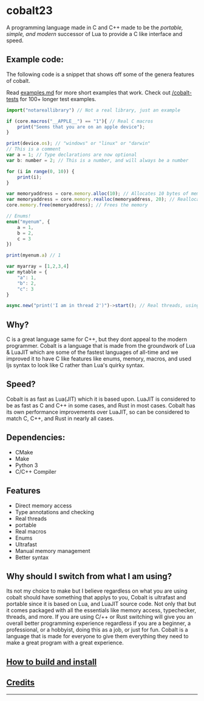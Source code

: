 # cobalt23
A programming language made in C and C++ made to be the *portable, simple, and modern* successor of Lua to provide
a C like interface and speed.

## Example code:
The following code is a snippet that shows off some of the genera features of cobalt.

Read [examples.md](/Examples.md) for more short examples that work. 
Check out [/cobalt-tests](/cobalt23-tests/) for 100+ longer test examples.

```js
import("notareallibrary") // Not a real library, just an example

if (core.macros("__APPLE__") == "1"){ // Real C macros
    print("Seems that you are on an apple device");
}

print(device.os); // "windows" or "linux" or "darwin"
// This is a comment
var a = 1; // Type declarations are now optional
var b: number = 2; // This is a number, and will always be a number

for (i in range(0, 10)) {
    print(i);
}

var memoryaddress = core.memory.alloc(10); // Allocates 10 bytes of memory
var memoryaddress = core.memory.realloc(memoryaddress, 20); // Reallocates 20 bytes of memory
core.memory.free(memoryaddress); // Frees the memory

// Enums!
enum("myenum", {
    a = 1,
    b = 2,
    c = 3
})

print(myenum.a) // 1

var myarray = [1,2,3,4]
var mytable = {
    "a": 1,
    "b": 2,
    "c": 3
}

async.new("print('I am in thread 2')")->start(); // Real threads, using pthreads and windows threads
```

## Why?
C is a great language same for C++, but they dont appeal to the modern programmer. Cobalt is a language that is made from the groundwork of Lua & LuaJIT which are some of the fastest languages of all-time and we improved it
to have C like features like enums, memory, macros, and used ljs syntax to look like C rather than Lua's quirky
syntax.

## Speed?
Cobalt is as fast as Lua(JIT) which it is based upon. LuaJIT is considered to be as fast as C and C++ in some cases, and Rust in most cases. Cobalt has its own performance improvements over LuaJIT, so can be considered to
match C, C++, and Rust in nearly all cases.

## Dependencies:
- CMake
- Make
- Python 3
- C/C++ Compiler

## Features
- Direct memory access
- Type annotations and checking
- Real threads
- portable
- Real macros
- Enums
- Ultrafast
- Manual memory management
- Better syntax

## Why should I switch from what I am using?
Its not my choice to make but I believe regardless on what you are using cobalt should have something that applys to you, Cobalt is ultrafast and portable
since it is based on Lua, and LuaJIT source code. Not only that but it comes packaged with all the essentials
like memory access, typechecker, threads, and more. If you are using C/++ or Rust switching will give you
an overall better programming experience regardless if you are a beginner, a professional, or a hobbyist,
doing this as a job, or just for fun. Cobalt is a language that is made for everyone to give them
everything they need to make a great program with a great experience.

## [How to build and install](https://cobaltlang.vercel.app/install)
## [Credits](/COPYRIGHTS.md)
***
